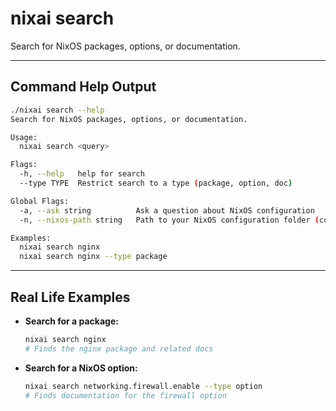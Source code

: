 # nixai search

Search for NixOS packages, options, or documentation.

---

## Command Help Output

```sh
./nixai search --help
Search for NixOS packages, options, or documentation.

Usage:
  nixai search <query>

Flags:
  -h, --help   help for search
  --type TYPE  Restrict search to a type (package, option, doc)

Global Flags:
  -a, --ask string          Ask a question about NixOS configuration
  -n, --nixos-path string   Path to your NixOS configuration folder (containing flake.nix or configuration.nix)

Examples:
  nixai search nginx
  nixai search nginx --type package
```

---

## Real Life Examples

- **Search for a package:**
  ```sh
  nixai search nginx
  # Finds the nginx package and related docs
  ```
- **Search for a NixOS option:**
  ```sh
  nixai search networking.firewall.enable --type option
  # Finds documentation for the firewall option
  ```
